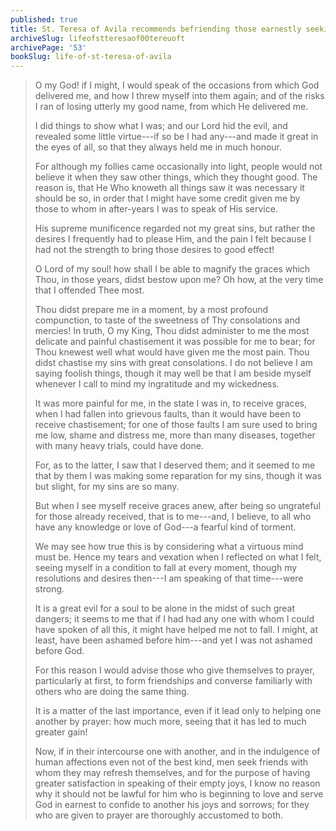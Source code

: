 ```yaml
---
published: true
title: St. Teresa of Avila recommends befriending those earnestly seeking God also
archiveSlug: lifeofstteresaof00tereuoft
archivePage: '53'
bookSlug: life-of-st-teresa-of-avila
---
```


> O my God! if I might, I would speak of the occasions from which God delivered me, and how I threw myself into them again; and of the risks I ran of losing utterly my good name, from which He delivered me.
>
> I did things to show what I was; and our Lord hid the evil, and revealed some little virtue---if so be I had any---and made it great in the eyes of all, so that they always held me in much honour.
>
> For although my follies came occasionally into light, people would not believe it when they saw other things, which they thought good. The reason is, that He Who knoweth all things saw it was necessary it should be so, in order that I might have some credit given me by those to whom in after-years I was to speak of His service.
>
> His supreme munificence regarded not my great sins, but rather the desires I frequently had to please Him, and the pain I felt because I had not the strength to bring those desires to good effect!
>
> O Lord of my soul! how shall I be able to magnify the graces which Thou, in those years, didst bestow upon me? Oh how, at the very time that I offended Thee most.
>
> Thou didst prepare me in a moment, by a most profound compunction, to taste of the sweetness of Thy consolations and mercies! In truth, O my King, Thou didst administer to me the most delicate and painful chastisement it was possible for me to bear; for Thou knewest well what would have given me the most pain. Thou didst chastise my sins with great consolations. I do not believe I am saying foolish things, though it may well be that I am beside myself whenever I call to mind my ingratitude and my wickedness.
>
> It was more painful for me, in the state I was in, to receive graces, when I had fallen into grievous faults, than it would have been to receive chastisement; for one of those faults I am sure used to bring me low, shame and distress me, more than many diseases, together with many heavy trials, could have done.
>
> For, as to the latter, I saw that I deserved them; and it seemed to me that by them I was making some reparation for my sins, though it was but slight, for my sins are so many.
>
> But when I see myself receive graces anew, after being so ungrateful for those already received, that is to me---and, I believe, to all who have any knowledge or love of God---a fearful kind of torment.
>
> We may see how true this is by considering what a virtuous mind must be. Hence my tears and vexation when I reflected on what I felt, seeing myself in a condition to fall at every moment, though my resolutions and desires then---I am speaking of that time---were strong.
>
> It is a great evil for a soul to be alone in the midst of such great dangers; it seems to me that if I had had any one with whom I could have spoken of all this, it might have helped me not to fall. I might, at least, have been ashamed before him---and yet I was not ashamed before God.
>
> For this reason I would advise those who give themselves to prayer, particularly at first, to form friendships and converse familiarly with others who are doing the same thing.
>
> It is a matter of the last importance, even if it lead only to helping one another by prayer: how much more, seeing that it has led to much greater gain!
>
> Now, if in their intercourse one with another, and in the indulgence of human affections even not of the best kind, men seek friends with whom they may refresh themselves, and for the purpose of having greater satisfaction in speaking of their empty joys, I know no reason why it should not be lawful for him who is beginning to love and serve God in earnest to confide to another his joys and sorrows; for they who are given to prayer are thoroughly accustomed to both.

